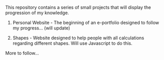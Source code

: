 This repository contains a series of small projects that will display the progression of my knowledge.

1) Personal Website - The beginning of an e-portfolio designed to follow my progress... (will update)

2) Shapes - Website designed to help people with all calculations regarding different shapes. Will use Javascript to do this.

More to follow...
